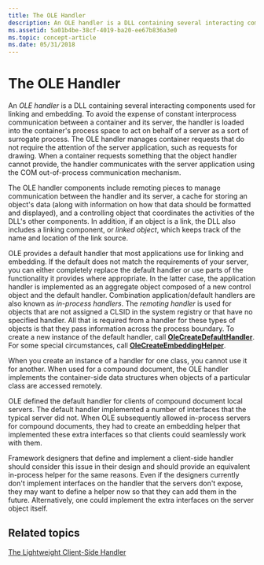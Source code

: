 ```yaml
---
title: The OLE Handler
description: An OLE handler is a DLL containing several interacting components used for linking and embedding.
ms.assetid: 5a01b4be-38cf-4019-ba20-ee67b836a3e0
ms.topic: concept-article
ms.date: 05/31/2018
---
```


# The OLE Handler

An *OLE handler* is a DLL containing several interacting components used for linking and embedding. To avoid the expense of constant interprocess communication between a container and its server, the handler is loaded into the container's process space to act on behalf of a server as a sort of surrogate process. The OLE handler manages container requests that do not require the attention of the server application, such as requests for drawing. When a container requests something that the object handler cannot provide, the handler communicates with the server application using the COM out-of-process communication mechanism.

The OLE handler components include remoting pieces to manage communication between the handler and its server, a cache for storing an object's data (along with information on how that data should be formatted and displayed), and a controlling object that coordinates the activities of the DLL's other components. In addition, if an object is a link, the DLL also includes a linking component, or *linked object*, which keeps track of the name and location of the link source.

OLE provides a default handler that most applications use for linking and embedding. If the default does not match the requirements of your server, you can either completely replace the default handler or use parts of the functionality it provides where appropriate. In the latter case, the application handler is implemented as an aggregate object composed of a new control object and the default handler. Combination application/default handlers are also known as *in-process handlers*. The *remoting handler* is used for objects that are not assigned a CLSID in the system registry or that have no specified handler. All that is required from a handler for these types of objects is that they pass information across the process boundary. To create a new instance of the default handler, call [**OleCreateDefaultHandler**](/windows/desktop/api/Ole2/nf-ole2-olecreatedefaulthandler). For some special circumstances, call [**OleCreateEmbeddingHelper**](/windows/desktop/api/Ole2/nf-ole2-olecreateembeddinghelper).

When you create an instance of a handler for one class, you cannot use it for another. When used for a compound document, the OLE handler implements the container-side data structures when objects of a particular class are accessed remotely.

OLE defined the default handler for clients of compound document local servers. The default handler implemented a number of interfaces that the typical server did not. When OLE subsequently allowed in-process servers for compound documents, they had to create an embedding helper that implemented these extra interfaces so that clients could seamlessly work with them.

Framework designers that define and implement a client-side handler should consider this issue in their design and should provide an equivalent in-process helper for the same reasons. Even if the designers currently don't implement interfaces on the handler that the servers don't expose, they may want to define a helper now so that they can add them in the future. Alternatively, one could implement the extra interfaces on the server object itself.

## Related topics

<dl> <dt>

[The Lightweight Client-Side Handler](the-lightweight-client-side-handler.md)
</dt> </dl>

 

 




